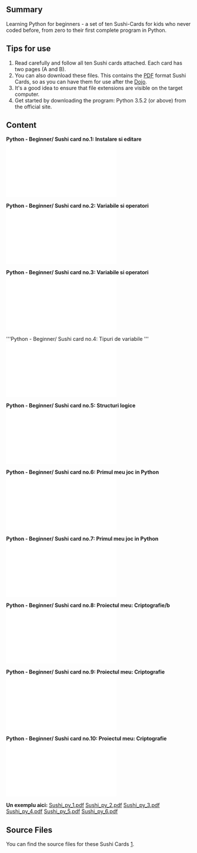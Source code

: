 ## Summary

 Learning Python for beginners - a set of ten Sushi-Cards
for kids who never coded before, from zero to their first complete
program in Python. 

## Tips for use

1.  Read carefully and follow all ten Sushi cards attached. Each card
    has two pages (A and B).
2.  You can also download these files. This contains the
    [PDF](PDF.md) format Sushi Cards, so as you can have them
    for use after the [Dojo](Dojo.md).
3.  It's a good idea to ensure that file extensions are visible on the
    target computer.
4.  Get started by downloading the program: Python 3.5.2 (or above) from
    the official site.

## Content

**Python - Beginner/ Sushi card no.1: Instalare si editare** ![download
here](Sushi_py_1.pdf "download here")

**Python - Beginner/ Sushi card no.2: Variabile si operatori**
![download here](Sushi_py_2.pdf "download here")

**Python - Beginner/ Sushi card no.3: Variabile si operatori**
![download here](Sushi_py_3.pdf "download here")

'''Python - Beginner/ Sushi card no.4: Tipuri de variabile '''
![download here](Sushi_py_4.pdf "download here")

**Python - Beginner/ Sushi card no.5: Structuri logice** ![download
here](Sushi_py_5.pdf "download here")

**Python - Beginner/ Sushi card no.6: Primul meu joc in Python**
![download here](Sushi_py_6.pdf "download here")

**Python - Beginner/ Sushi card no.7: Primul meu joc in Python**
![download here](Sushi_py_7.pdf "download here")

**Python - Beginner/ Sushi card no.8: Proiectul meu: Criptografie/b**
![download here](Sushi_py_8b.pdf "download here")

**Python - Beginner/ Sushi card no.9: Proiectul meu: Criptografie**
![download here](Sushi_py_9.pdf "download here")

**Python - Beginner/ Sushi card no.10: Proiectul meu: Criptografie**
![download here](Sushi_py_10.pdf "download here")

**Un exemplu aici:** [Sushi_py_1.pdf](../files/Sushi_py_1.pdf)
[Sushi_py_2.pdf](../files/Sushi_py_2.pdf) [Sushi_py_3.pdf](../files/Sushi_py_3.pdf)
[Sushi_py_4.pdf](../files/Sushi_py_4.pdf) [Sushi_py_5.pdf](../files/Sushi_py_5.pdf)
[Sushi_py_6.pdf](../files/Sushi_py_6.pdf)

## Source Files

You can find the source files for these Sushi Cards
[1](File:Sushi_py_1.pdf.md).

